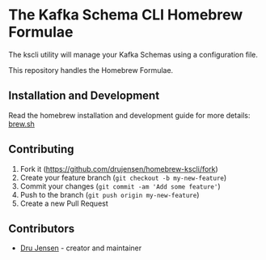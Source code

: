 # The Kafka Schema CLI Homebrew Formulae

The kscli utility will manage your Kafka Schemas using a configuration file.

This repository handles the Homebrew Formulae.

## Installation and Development

Read the homebrew installation and development guide for more details: [brew.sh](https://brew.sh/)

## Contributing

1. Fork it (<https://github.com/drujensen/homebrew-kscli/fork>)
2. Create your feature branch (`git checkout -b my-new-feature`)
3. Commit your changes (`git commit -am 'Add some feature'`)
4. Push to the branch (`git push origin my-new-feature`)
5. Create a new Pull Request

## Contributors

- [Dru Jensen](https://github.com/drujensen) - creator and maintainer
